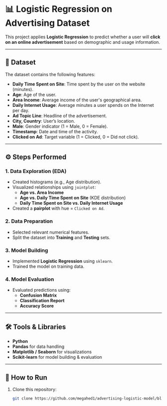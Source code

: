 # 📊 Logistic Regression on Advertising Dataset

This project applies **Logistic Regression** to predict whether a user will **click on an online advertisement** based on demographic and usage information.

---

## 📂 Dataset
The dataset contains the following features:
- **Daily Time Spent on Site**: Time spent by the user on the website (minutes).
- **Age**: Age of the user.
- **Area Income**: Average income of the user's geographical area.
- **Daily Internet Usage**: Average minutes a user spends on the Internet per day.
- **Ad Topic Line**: Headline of the advertisement.
- **City, Country**: User’s location.
- **Male**: Gender indicator (1 = Male, 0 = Female).
- **Timestamp**: Date and time of the activity.
- **Clicked on Ad**: Target variable (1 = Clicked, 0 = Did not click).

---

## ⚙️ Steps Performed

### 1. Data Exploration (EDA)
- Created histograms (e.g., Age distribution).
- Visualized relationships using `jointplot`:
  - **Age vs. Area Income**
  - **Age vs. Daily Time Spent on Site** (KDE distribution)
  - **Daily Time Spent on Site vs. Daily Internet Usage**
- Created a **pairplot** with hue = `Clicked on Ad`.

### 2. Data Preparation
- Selected relevant numerical features.
- Split the dataset into **Training** and **Testing** sets.

### 3. Model Building
- Implemented **Logistic Regression** using `sklearn`.
- Trained the model on training data.

### 4. Model Evaluation
- Evaluated predictions using:
  - **Confusion Matrix**
  - **Classification Report**
  - **Accuracy Score**

---

## 🛠️ Tools & Libraries
- **Python**
- **Pandas** for data handling  
- **Matplotlib / Seaborn** for visualizations  
- **Scikit-learn** for model building & evaluation  

---

## 🚀 How to Run
1. Clone this repository:
   ```bash
   git clone https://github.com/megahed1/advertising-logistic-model/blob/main/Advertising_Logistic_Reg.ipynb
